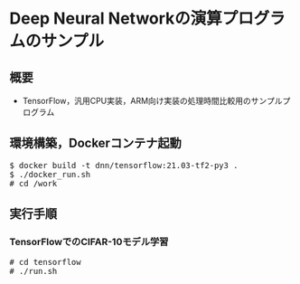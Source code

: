 # Deep Neural Networkの演算プログラムのサンプル

## 概要

* TensorFlow，汎用CPU実装，ARM向け実装の処理時間比較用のサンプルプログラム

## 環境構築，Dockerコンテナ起動

<pre>
$ docker build -t dnn/tensorflow:21.03-tf2-py3 .
$ ./docker_run.sh
# cd /work
</pre>

## 実行手順

### TensorFlowでのCIFAR-10モデル学習

<pre>
# cd tensorflow
# ./run.sh
</pre>

